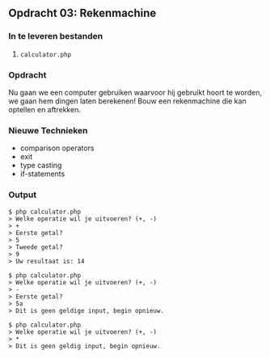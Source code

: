 ## Opdracht 03: Rekenmachine

### In te leveren bestanden
1) `calculator.php`

### Opdracht
Nu gaan we een computer gebruiken waarvoor hij gebruikt hoort te worden, we gaan hem dingen laten berekenen! Bouw een rekenmachine die kan optellen en aftrekken.

### Nieuwe Technieken
- comparison operators
- exit
- type casting
- if-statements

### Output
```
$ php calculator.php
> Welke operatie wil je uitvoeren? (+, -)
> +
> Eerste getal? 
> 5
> Tweede getal? 
> 9
> Uw resultaat is: 14
```

```
$ php calculator.php
> Welke operatie wil je uitvoeren? (+, -)
> -
> Eerste getal? 
> 5a
> Dit is geen geldige input, begin opnieuw. 
```

```
$ php calculator.php
> Welke operatie wil je uitvoeren? (+, -)
> *
> Dit is geen geldig input, begin opnieuw.  
```
